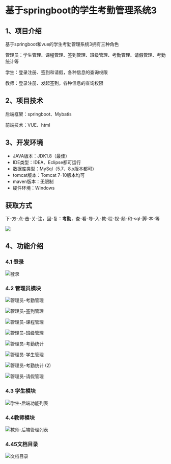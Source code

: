 # 基于springboot的学生考勤管理系统3



## 1、项目介绍

基于springboot和vue的学生考勤管理系统3拥有三种角色

管理员：学生管理、课程管理、签到管理、班级管理、考勤管理、请假管理、考勤统计等

学生：登录注册、签到和请假，各种信息的查询权限

教师：登录注册、发起签到，各种信息的查询权限

## 2、项目技术

后端框架：springboot、Mybatis

前端技术：VUE、html

## 3、开发环境

- JAVA版本：JDK1.8（最佳）
- IDE类型：IDEA、Eclipse都可运行
- 数据库类型：MySql（5.7、8.x版本都可） 
- tomcat版本：Tomcat 7-10版本均可
- maven版本：无限制
- 硬件环境：Windows

## 获取方式
下-方-点-击-关-注，回-复：**考勤**，查-看-导-入-教-程-视-频-和-sql-脚-本-等

 ![](https://www.codeshop.fun/Typora-Images/202205281253739.png)
## 4、功能介绍

### 4.1 登录

![登录](https://www.codeshop.fun/Typora-Images/202402091048590.jpg)

### 4.2 管理员模块

![管理员-考勤管理](https://www.codeshop.fun/Typora-Images/202402091049423.jpg)

![管理员-签到管理](https://www.codeshop.fun/Typora-Images/202402091049402.jpg)

![管理员-课程管理](https://www.codeshop.fun/Typora-Images/202402091049368.jpg)

![管理员-班级管理](https://www.codeshop.fun/Typora-Images/202402091049384.jpg)

![管理员-考勤统计](https://www.codeshop.fun/Typora-Images/202402091049455.jpg)

![管理员-学生管理](https://www.codeshop.fun/Typora-Images/202402091049939.jpg)

![管理员-考勤统计 (2)](https://www.codeshop.fun/Typora-Images/202402091049227.jpg)

![管理员-请假管理](https://www.codeshop.fun/Typora-Images/202402091049241.jpg)

### 4.3 学生模块

![学生-后端功能列表](https://www.codeshop.fun/Typora-Images/202402091049378.jpg)

### 4.4教师模块

![教师-后端管理列表](https://www.codeshop.fun/Typora-Images/202402091049332.jpg)

### 4.45文档目录

![文档目录](https://www.codeshop.fun/Typora-Images/202402091048692.jpg)






